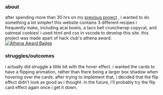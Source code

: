 ### about
after spending more than 30 hrs on my [previous project](https://github.com/yonzui/personal-website) , i wanted to do something a lot simpler! this website contains
3 different recipes i frequently make, including acai bowls, a taco bell crunchwrap copycat, and oatmeal cookies! i used html and css in vscode to develop this site. this project was made apart of hack club's athena award. [![Athena Award Badge](https://img.shields.io/endpoint?url=https%3A%2F%2Faward.athena.hackclub.com%2Fapi%2Fbadge)](https://award.athena.hackclub.com?utm_source=readme)

### struggles/outcomes
i actually did struggle a little bit with the hover effect. i wanted the cards to have a flipping animation, rather than there being a larger 
box shadow when hovering over the cards. after trying to implement that, i decided that the flip effect didn't look as good as i thought. in the future, i'll probably try the flip card effect again once i get it down.
